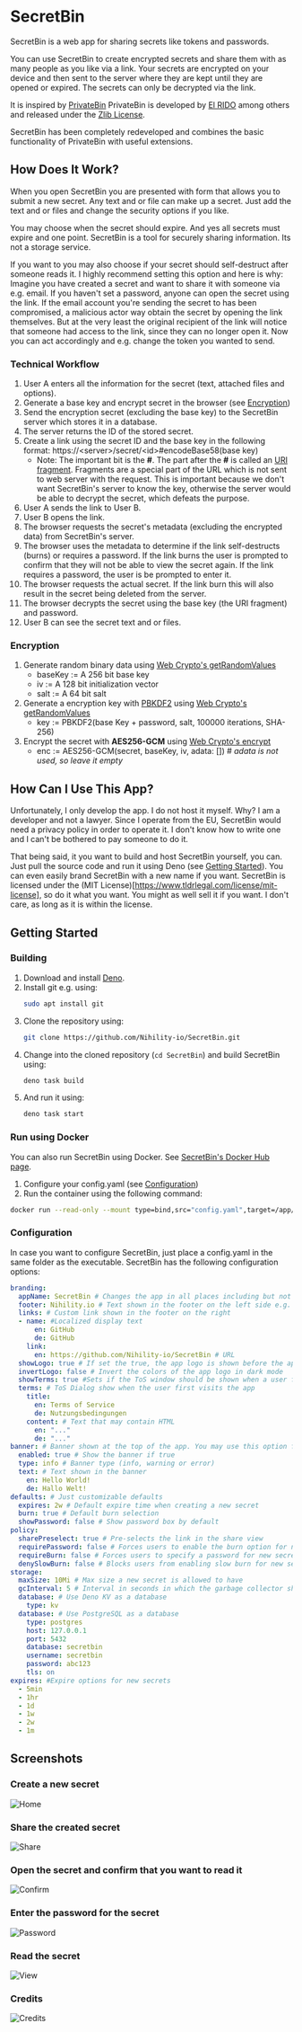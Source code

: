 # SecretBin

SecretBin is a web app for sharing secrets like tokens and passwords.

You can use SecretBin to create encrypted secrets and share them with as many people as you like via a link. Your secrets are encrypted on your device and then sent to the server where they are kept until they are opened or expired. The secrets can only be decrypted via the link.

It is inspired by [PrivateBin](https://privatebin.info) PrivateBin is developed by [El RIDO](https://github.com/PrivateBin/PrivateBin/graphs/contributors) among others and released under the [Zlib License](https://github.com/PrivateBin/PrivateBin/blob/master/LICENSE.md).

SecretBin has been completely redeveloped and combines the basic functionality of PrivateBin with useful extensions.

## How Does It Work?

When you open SecretBin you are presented with form that allows you to submit a new secret. Any text and or file can make up a secret. Just add the text and or files and change the security options if you like.

You may choose when the secret should expire. And yes all secrets must expire and one point. SecretBin is a tool for securely sharing information. Its not a storage service.

If you want to you may also choose if your secret should self-destruct after someone reads it. I highly recommend setting this option and here is why:
Imagine you have created a secret and want to share it with someone via e.g. email. If you haven't set a password, anyone can open the secret using the link. If the email account you're sending the secret to has been compromised, a malicious actor way obtain the secret by opening the link themselves. But at the very least the original recipient of the link will notice that someone had access to the link, since they can no longer open it. Now you can act accordingly and e.g. change the token you wanted to send.

### Technical Workflow

1. User A enters all the information for the secret (text, attached files and options).
2. Generate a base key and encrypt secret in the browser (see [Encryption](#encryption))
3. Send the encryption secret (excluding the base key) to the SecretBin server which stores it in a database.
4. The server returns the ID of the stored secret.
5. Create a link using the secret ID and the base key in the following format: https://&lt;server&gt;/secret/&lt;id&gt;#encodeBase58(base key)
   - Note: The important bit is the **#**. The part after the **#** is called an [URI fragment](https://en.wikipedia.org/wiki/URI_fragment). Fragments are a special part of the URL which is not sent to web server with the request. This is important because we don't want SecretBin's server to know the key, otherwise the server would be able to decrypt the secret, which defeats the purpose.
6. User A sends the link to User B.
7. User B opens the link.
8. The browser requests the secret's metadata (excluding the encrypted data) from SecretBin's server.
9. The browser uses the metadata to determine if the link self-destructs (burns) or requires a password. If the link burns the user is prompted to confirm that they will not be able to view the secret again. If the link requires a password, the user is be prompted to enter it.
10. The browser requests the actual secret. If the link burn this will also result in the secret being deleted from the server.
11. The browser decrypts the secret using the base key (the URI fragment) and password.
12. User B can see the secret text and or files.

### Encryption

1. Generate random binary data using [Web Crypto's getRandomValues](https://developer.mozilla.org/en-US/docs/Web/API/Crypto/getRandomValues)
   - baseKey := A 256 bit base key
   - iv := A 128 bit initialization vector
   - salt := A 64 bit salt
2. Generate a encryption key with [PBKDF2](https://en.wikipedia.org/wiki/PBKDF2) using [Web Crypto's getRandomValues](https://developer.mozilla.org/en-US/docs/Web/API/SubtleCrypto/deriveKey)
   - key := PBKDF2(base Key + password, salt, 100000 iterations, SHA-256)
3. Encrypt the secret with **AES256-GCM** using [Web Crypto's encrypt](https://developer.mozilla.org/en-US/docs/Web/API/SubtleCrypto/encrypt)
   - enc := AES256-GCM(secret, baseKey, iv, adata: []) # _adata is not used, so leave it empty_

## How Can I Use This App?

Unfortunately, I only develop the app. I do not host it myself. Why? I am a developer and not a lawyer. Since I operate from the EU, SecretBin would need a privacy policy in order to operate it. I don't know how to write one and I can't be bothered to pay someone to do it.

That being said, it you want to build and host SecretBin yourself, you can. Just pull the source code and run it using Deno (see [Getting Started](#getting-started)). You can even easily brand SecretBin with a new name if you want. SecretBin is licensed under the (MIT License)[https://www.tldrlegal.com/license/mit-license], so do it what you want. You might as well sell it if you want. I don't care, as long as it is within the license.

## Getting Started

### Building

1. Download and install [Deno](https://deno.com).
2. Install git e.g. using:
   ```bash
   sudo apt install git
   ```
3. Clone the repository using:
   ```bash
   git clone https://github.com/Nihility-io/SecretBin.git
   ```
4. Change into the cloned repository (`cd SecretBin`) and build SecretBin using:
   ```bash
   deno task build
   ```
5. And run it using:
   ```bash
   deno task start
   ```

### Run using Docker
You can also run SecretBin using Docker. See [SecretBin's Docker Hub page](https://hub.docker.com/r/nihilityiox/secretbin/tags).

1. Configure your config.yaml (see [Configuration](#configuration))
2. Run the container using the following command:
```bash
docker run --read-only --mount type=bind,src="config.yaml",target=/app/config.yaml -it -p 8000:8000 --name secretbin ghcr.io/nihility-io/secretbin:dev
```

### Configuration

In case you want to configure SecretBin, just place a config.yaml in the same folder as the executable. SecretBin has the following configuration options:

```yaml
branding:
  appName: SecretBin # Changes the app in all places including but not limited to the title bar
  footer: Nihility.io # Text shown in the footer on the left side e.g. the name of the service hoster
  links: # Custom link shown in the footer on the right 
  - name: #Localized display text
      en: GitHub
      de: GitHub
    link:
      en: https://github.com/Nihility-io/SecretBin # URL
  showLogo: true # If set the true, the app logo is shown before the app name in the navigation bar
  invertLogo: false # Invert the colors of the app logo in dark mode
  showTerms: true #Sets if the ToS window should be shown when a user fist visits the app
  terms: # ToS Dialog show when the user first visits the app
    title:
      en: Terms of Service
      de: Nutzungsbedingungen
    content: # Text that may contain HTML 
      en: "..."
      de: "..."
banner: # Banner shown at the top of the app. You may use this option for e.g. announcements.
  enabled: true # Show the banner if true
  type: info # Banner type (info, warning or error)
  text: # Text shown in the banner
    en: Hello World!
    de: Hallo Welt!
defaults: # Just customizable defaults 
  expires: 2w # Default expire time when creating a new secret
  burn: true # Default burn selection
  showPassword: false # Show password box by default
policy:
  sharePreselect: true # Pre-selects the link in the share view
  requirePassword: false # Forces users to enable the burn option for new secrets
  requireBurn: false # Forces users to specify a password for new secrets
  denySlowBurn: false # Blocks users from enabling slow burn for new secrets
storage:
  maxSize: 10Mi # Max size a new secret is allowed to have
  gcInterval: 5 # Interval in seconds in which the garbage collector should run
  database: # Use Deno KV as a database
    type: kv
  database: # Use PostgreSQL as a database
    type: postgres
    host: 127.0.0.1
    port: 5432
    database: secretbin
    username: secretbin
    password: abc123
    tls: on
expires: #Expire options for new secrets
  - 5min
  - 1hr
  - 1d
  - 1w
  - 2w
  - 1m
```

## Screenshots

### Create a new secret

![Home](resources/screenshots/home.png "Home")

### Share the created secret

![Share](resources/screenshots/share.png "Share")

### Open the secret and confirm that you want to read it

![Confirm](resources/screenshots/confirm.png "Confirm")

### Enter the password for the secret

![Password](resources/screenshots/password.png "Password")

### Read the secret

![View](resources/screenshots/view.png "View")

### Credits

![Credits](resources/screenshots/credits.png "Credits")
